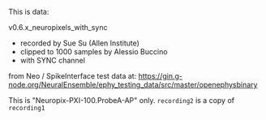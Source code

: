This is data:

v0.6.x_neuropixels_with_sync
* recorded by Sue Su (Allen Institute)
* clipped to 1000 samples by Alessio Buccino
* with SYNC channel

from Neo / SpikeInterface test data at: https://gin.g-node.org/NeuralEnsemble/ephy_testing_data/src/master/openephysbinary

This is "Neuropix-PXI-100.ProbeA-AP" only. `recording2` is a copy of `recording1`